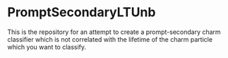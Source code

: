 # PromptSecondaryLTUnb

This is the repository for an attempt to create a prompt-secondary charm classifier which is not correlated with the lifetime of the charm particle which you want to classify.
